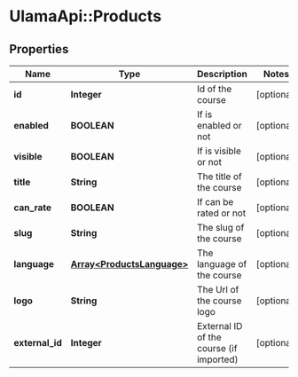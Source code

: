 # UlamaApi::Products

## Properties
Name | Type | Description | Notes
------------ | ------------- | ------------- | -------------
**id** | **Integer** | Id of the course | [optional] 
**enabled** | **BOOLEAN** | If is enabled or not | [optional] 
**visible** | **BOOLEAN** | If is visible or not | [optional] 
**title** | **String** | The title of the course | [optional] 
**can_rate** | **BOOLEAN** | If can be rated or not | [optional] 
**slug** | **String** | The slug of the course | [optional] 
**language** | [**Array&lt;ProductsLanguage&gt;**](ProductsLanguage.md) | The language of the course | [optional] 
**logo** | **String** | The Url of the course logo | [optional] 
**external_id** | **Integer** | External ID of the course (if imported) | [optional] 

